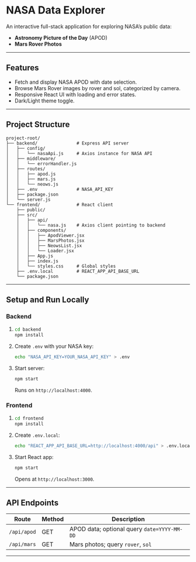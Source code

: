 # NASA Data Explorer

An interactive full-stack application for exploring NASA’s public data:

* **Astronomy Picture of the Day** (APOD)
* **Mars Rover Photos**

---

## Features

* Fetch and display NASA APOD with date selection.
* Browse Mars Rover images by rover and sol, categorized by camera.
* Responsive React UI with loading and error states.
* Dark/Light theme toggle.

---

## Project Structure

```
project-root/
├── backend/               # Express API server
│   ├── config/
│   │   └── nasaApi.js     # Axios instance for NASA API
│   ├── middleware/
│   │   └── errorHandler.js
│   ├── routes/
│   │   ├── apod.js
│   │   ├── mars.js
│   │   └── neows.js
│   ├── .env               # NASA_API_KEY
│   ├── package.json
│   └── server.js
└── frontend/              # React client
    ├── public/
    ├── src/
    │   ├── api/
    │   │   └── nasa.js    # Axios client pointing to backend
    │   ├── components/
    │   │   ├── ApodViewer.jsx
    │   │   ├── MarsPhotos.jsx
    │   │   ├── NeowsList.jsx
    │   │   └── Loader.jsx
    │   ├── App.js
    │   ├── index.js
    │   └── styles.css     # Global styles
    ├── .env.local         # REACT_APP_API_BASE_URL
    └── package.json
```

---

## Setup and Run Locally

### Backend

1. ```bash
   cd backend
   npm install
   ```
2. Create `.env` with your NASA key:

   ```bash
   echo "NASA_API_KEY=YOUR_NASA_API_KEY" > .env
   ```
3. Start server:

   ```bash
   npm start
   ```

   Runs on `http://localhost:4000`.

### Frontend

1. ```bash
   cd frontend
   npm install
   ```
2. Create `.env.local`:

   ```bash
   echo "REACT_APP_API_BASE_URL=http://localhost:4000/api" > .env.local
   ```
3. Start React app:

   ```bash
   npm start
   ```

   Opens at `http://localhost:3000`.

---

## API Endpoints

| Route        | Method | Description                                 |
| ------------ | ------ | ------------------------------------------- |
| `/api/apod`  | GET    | APOD data; optional query `date=YYYY-MM-DD` |
| `/api/mars`  | GET    | Mars photos; query `rover`, `sol`           |
---

